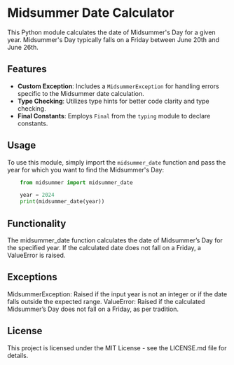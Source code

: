 # Midsummer Date Calculator

This Python module calculates the date of Midsummer's Day for a given year. Midsummer's Day typically falls on a Friday between June 20th and June 26th.

## Features

- **Custom Exception**: Includes a `MidsummerException` for handling errors specific to the Midsummer date calculation.
- **Type Checking**: Utilizes type hints for better code clarity and type checking.
- **Final Constants**: Employs `Final` from the `typing` module to declare constants.

## Usage

To use this module, simply import the `midsummer_date` function and pass the year for which you want to find the Midsummer's Day:

```python
    from midsummer import midsummer_date

    year = 2024
    print(midsummer_date(year))
```


## Functionality
The midsummer_date function calculates the date of Midsummer’s Day for the specified year. If the calculated date does not fall on a Friday, a ValueError is raised.

## Exceptions
MidsummerException: Raised if the input year is not an integer or if the date falls outside the expected range.
ValueError: Raised if the calculated Midsummer’s Day does not fall on a Friday, as per tradition.

## License
This project is licensed under the MIT License - see the LICENSE.md file for details.
